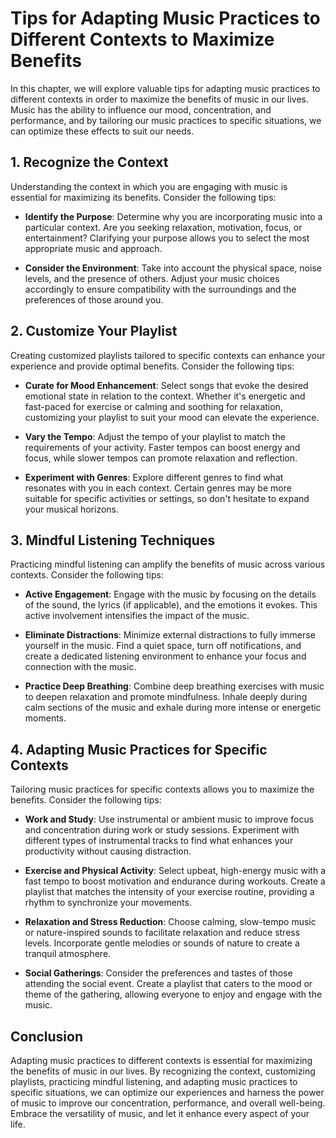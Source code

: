 Tips for Adapting Music Practices to Different Contexts to Maximize Benefits
=======================================================================================

In this chapter, we will explore valuable tips for adapting music practices to different contexts in order to maximize the benefits of music in our lives. Music has the ability to influence our mood, concentration, and performance, and by tailoring our music practices to specific situations, we can optimize these effects to suit our needs.

1\. Recognize the Context
------------------------

Understanding the context in which you are engaging with music is essential for maximizing its benefits. Consider the following tips:

* **Identify the Purpose**: Determine why you are incorporating music into a particular context. Are you seeking relaxation, motivation, focus, or entertainment? Clarifying your purpose allows you to select the most appropriate music and approach.

* **Consider the Environment**: Take into account the physical space, noise levels, and the presence of others. Adjust your music choices accordingly to ensure compatibility with the surroundings and the preferences of those around you.

2\. Customize Your Playlist
--------------------------

Creating customized playlists tailored to specific contexts can enhance your experience and provide optimal benefits. Consider the following tips:

* **Curate for Mood Enhancement**: Select songs that evoke the desired emotional state in relation to the context. Whether it's energetic and fast-paced for exercise or calming and soothing for relaxation, customizing your playlist to suit your mood can elevate the experience.

* **Vary the Tempo**: Adjust the tempo of your playlist to match the requirements of your activity. Faster tempos can boost energy and focus, while slower tempos can promote relaxation and reflection.

* **Experiment with Genres**: Explore different genres to find what resonates with you in each context. Certain genres may be more suitable for specific activities or settings, so don't hesitate to expand your musical horizons.

3\. Mindful Listening Techniques
-------------------------------

Practicing mindful listening can amplify the benefits of music across various contexts. Consider the following tips:

* **Active Engagement**: Engage with the music by focusing on the details of the sound, the lyrics (if applicable), and the emotions it evokes. This active involvement intensifies the impact of the music.

* **Eliminate Distractions**: Minimize external distractions to fully immerse yourself in the music. Find a quiet space, turn off notifications, and create a dedicated listening environment to enhance your focus and connection with the music.

* **Practice Deep Breathing**: Combine deep breathing exercises with music to deepen relaxation and promote mindfulness. Inhale deeply during calm sections of the music and exhale during more intense or energetic moments.

4\. Adapting Music Practices for Specific Contexts
-------------------------------------------------

Tailoring music practices for specific contexts allows you to maximize the benefits. Consider the following tips:

* **Work and Study**: Use instrumental or ambient music to improve focus and concentration during work or study sessions. Experiment with different types of instrumental tracks to find what enhances your productivity without causing distraction.

* **Exercise and Physical Activity**: Select upbeat, high-energy music with a fast tempo to boost motivation and endurance during workouts. Create a playlist that matches the intensity of your exercise routine, providing a rhythm to synchronize your movements.

* **Relaxation and Stress Reduction**: Choose calming, slow-tempo music or nature-inspired sounds to facilitate relaxation and reduce stress levels. Incorporate gentle melodies or sounds of nature to create a tranquil atmosphere.

* **Social Gatherings**: Consider the preferences and tastes of those attending the social event. Create a playlist that caters to the mood or theme of the gathering, allowing everyone to enjoy and engage with the music.

Conclusion
----------

Adapting music practices to different contexts is essential for maximizing the benefits of music in our lives. By recognizing the context, customizing playlists, practicing mindful listening, and adapting music practices to specific situations, we can optimize our experiences and harness the power of music to improve our concentration, performance, and overall well-being. Embrace the versatility of music, and let it enhance every aspect of your life.
